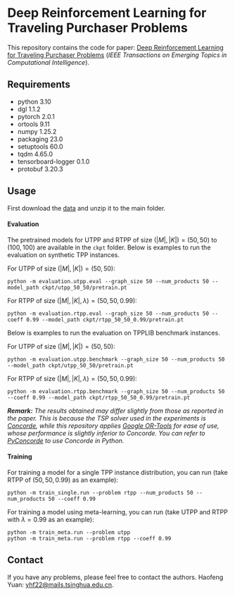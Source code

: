 # Deep Reinforcement Learning for Traveling Purchaser Problems

This repository contains the code for paper: [Deep Reinforcement Learning for Traveling Purchaser Problems](https://ieeexplore.ieee.org/document/11059335) (*IEEE Transactions on Emerging Topics in Computational Intelligence*).

## Requirements

- python 3.10
- dgl 1.1.2
- pytorch 2.0.1
- ortools 9.11
- numpy 1.25.2 
- packaging 23.0
- setuptools 60.0
- tqdm 4.65.0
- tensorboard-logger 0.1.0
- protobuf 3.20.3

## Usage

First download the [data](https://drive.google.com/file/d/1vSdvV4Ivu_g-CDGGzWja2HQcmGcOclnk/view?usp=drive_link) and unzip it to the main folder.

#### Evaluation

The pretrained models for UTPP and RTPP of size $(|M|,|K|)=(50, 50)$ to $(100, 100)$ are available in the `ckpt` folder. Below is examples to run the evaluation on synthetic TPP instances.

For UTPP of size $(|M|,|K|)=(50, 50)$:

```
python -m evaluation.utpp.eval --graph_size 50 --num_products 50 --model_path ckpt/utpp_50_50/pretrain.pt
```

For RTPP of size $(|M|,|K|, \lambda)=(50, 50, 0.99)$:

```
python -m evaluation.rtpp.eval --graph_size 50 --num_products 50 --coeff 0.99 --model_path ckpt/rtpp_50_50_0.99/pretrain.pt
```

Below is examples to run the evaluation on TPPLIB benchmark instances.

For UTPP of size $(|M|,|K|)=(50, 50)$:

```
python -m evaluation.utpp.benchmark --graph_size 50 --num_products 50 --model_path ckpt/utpp_50_50/pretrain.pt
```

For RTPP of size $(|M|,|K|, \lambda)=(50, 50, 0.99)$:

```
python -m evaluation.rtpp.benchmark --graph_size 50 --num_products 50 --coeff 0.99 --model_path ckpt/rtpp_50_50_0.99/pretrain.pt
```

***Remark:** The results obtained may differ slightly from those as reported in the paper. This is because the TSP solver used in the experiments is [Concorde](https://www.math.uwaterloo.ca/tsp/concorde.html), while this repository applies [Google OR-Tools](https://developers.google.com/optimization) for ease of use, whose performance is slightly inferior to Concorde. You can refer to [PyConcorde](https://github.com/jvkersch/pyconcorde) to use Concorde in Python.*

#### Training

For training a model for a single TPP instance distribution, you can run (take RTPP of $(50, 50, 0.99)$ as an example):

```
python -m train_single.run --problem rtpp --num_products 50 --num_products 50 --coeff 0.99
```

For training a model using meta-learning, you can run (take UTPP and RTPP with $\lambda=0.99$ as an example):

```
python -m train_meta.run --problem utpp
python -m train_meta.run --problem rtpp --coeff 0.99
```

## Contact
If you have any problems, please feel free to contact the authors. Haofeng Yuan: yhf22@mails.tsinghua.edu.cn.
